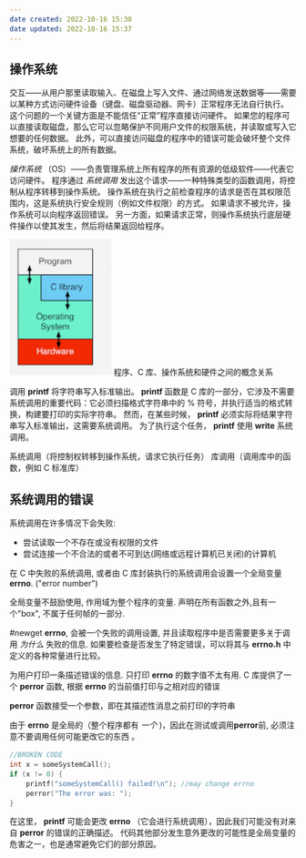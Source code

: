 ```yaml
---
date created: 2022-10-16 15:30
date updated: 2022-10-16 15:37
---
```

## 操作系统

交互——从用户那里读取输入、在磁盘上写入文件、通过网络发送数据等——需要以某种方式访问硬件设备（键盘、磁盘驱动器、网卡）正常程序无法自行执行。 这个问题的一个关键方面是不能信任“正常”程序直接访问硬件。 如果您的程序可以直接读取磁盘，那么它可以忽略保护不同用户文件的权限系统，并读取或写入它想要的任何数据。 此外，可以直接访问磁盘的程序中的错误可能会破坏整个文件系统，破坏系统上的所有数据。

_操作系统_ （OS）——负责管理系统上所有程序的所有资源的低级软件——代表它访问硬件。 程序通过 _系统调用_ 发出这个请求——一种特殊类型的函数调用，将控制从程序转移到操作系统。 操作系统在执行之前检查程序的请求是否在其权限范围内，这是系统执行安全规则（例如文件权限）的方式。 如果请求不被允许，操作系统可以向程序返回错误。 另一方面，如果请求正常，则操作系统执行底层硬件操作以使其发生，然后将结果返回给程序。

![](attachments/Pasted%20image%2020221016153810.png)
程序、C 库、操作系统和硬件之间的概念关系

调用 **printf** 将字符串写入标准输出。  **printf** 函数是 C 库的一部分，它涉及不需要系统调用的重要代码：它必须扫描格式字符串中的 % 符号，并执行适当的格式转换，构建要打印的实际字符串。 然而，在某些时候， **printf** 必须实际将结果字符串写入标准输出，这需要系统调用。 为了执行这个任务， **printf** 使用 **write** 系统调用。

系统调用（将控制权转移到操作系统，请求它执行任务）
库调用（调用库中的函数，例如 C 标准库）

## 系统调用的错误

系统调用在许多情况下会失败:
- 尝试读取一个不存在或没有权限的文件
- 尝试连接一个不合法的或者不可到达(网络或远程计算机已关闭)的计算机

在 C 中失败的系统调用, 或者由 C 库封装执行的系统调用会设置一个全局变量 **errno**. ("error number")

全局变量不鼓励使用, 作用域为整个程序的变量. 声明在所有函数之外,且有一个"box", 不属于任何帧的一部分. 

#newget
**errno**, 会被一个失败的调用设置, 并且读取程序中是否需要更多关于调用 _为什么_ 失败的信息. 如果要检查是否发生了特定错误，可以将其与 **errno.h**  中定义的各种常量进行比较。

为用户打印一条描述错误的信息. 只打印 **errno** 的数字值不太有用. C 库提供了一个 **perror** 函数, 根据 **errno** 的当前值打印与之相对应的错误

**perror** 函数接受一个参数，即在其描述性消息之前打印的字符串

由于 **errno** 是全局的（整个程序都有 _一个_ )，因此在测试或调用**perror**前, 必须注意不要调用任何可能更改它的东西 。

```c
//BROKEN CODE
int x = someSystemCall();
if (x != 0) {
	printf("someSystemCall() failed!\n"); //may change errno
	perror("The error was: ");
}
```

在这里， **printf** 可能会更改 **errno** （它会进行系统调用），因此我们可能没有对来自 **perror** 的错误的正确描述。 代码其他部分发生意外更改的可能性是全局变量的危害之一，也是通常避免它们的部分原因。